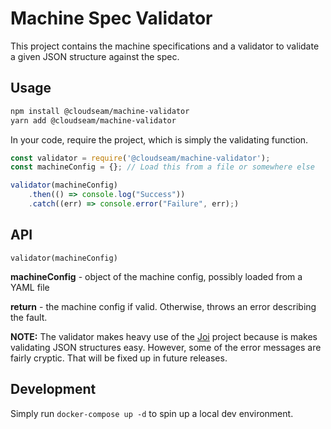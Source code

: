 
# Machine Spec Validator

This project contains the machine specifications and a validator to validate a given JSON structure against the spec.

## Usage

```bash
npm install @cloudseam/machine-validator
yarn add @cloudseam/machine-validator
```

In your code, require the project, which is simply the validating function.

```js
const validator = require('@cloudseam/machine-validator');
const machineConfig = {}; // Load this from a file or somewhere else

validator(machineConfig)
    .then(() => console.log("Success"))
    .catch((err) => console.error("Failure", err);)
```

## API

`validator(machineConfig)`

**machineConfig** - object of the machine config, possibly loaded from a YAML file

**return** - the machine config if valid. Otherwise, throws an error describing the fault.

**NOTE:** The validator makes heavy use of the [Joi](https://github.com/hapijs/joi) project because is makes validating JSON structures easy. However, some of the error messages are fairly cryptic. That will be fixed up in future releases.

## Development

Simply run `docker-compose up -d` to spin up a local dev environment.

